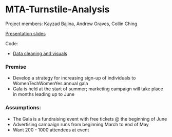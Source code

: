 # MTA-Turnstile-Analysis

Project members: Kayzad Bajina, Andrew Graves, Collin Ching

[Presentation slides](https://github.com/collindching/MTA-Turnstile-Analysis/blob/master/MTA%20Analysis%20Presentation.pdf)

Code: 
- [Data cleaning and visuals](https://github.com/collindching/MTA-Turnstile-Analysis/blob/master/Project%20Benson%20-%20NYC%20Subway%20(MTA)%20Turnstile%20Analysis.ipynb)

### Premise

- Develop a strategy for increasing sign-up of individuals to WomenTechWomenYes annual gala
- Gala is held at the start of summer; marketing campaign will take place in months leading up to June

### Assumptions:

- The Gala is a fundraising event with free tickets @ the beginning of June
- Advertising campaign runs from beginning March to end of May
- Want 200 - 1000 attendees at event
